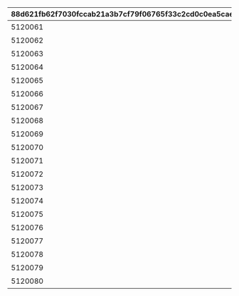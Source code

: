 |88d621fb62f7030fccab21a3b7cf79f06765f33c2cd0c0ea5caefb6ef8011e65|6150ab52fdc89af5c38d6af5ce8b99a4c892719d59a443507fec84246c86012e|074628e6d28202b31f8386d3fd50c2755ad2f6f0edfec160126f4badd6b42236|a2d68fccbdaca5bcb32d642a7912306bd66f765863fdd0012024492d7b9a83ef|7a863ad6ea49bda4a8f6ce0533cde843968f2facf41e372e6406bdfd6c487114|b80e42b7f7dcb5b3cd24f65aa4b196814ff798fdf913e321affee05447344a88|69fa0417048f420a89f39b3af441c95534a7ba0fa2547d7097674dd02d8a00a4|64b6fe438e5046e43ae477d9555a16ffb04280d14ac4471e5626d14de4d3f76a|
| --- | --- | --- | --- | --- | --- | --- | --- |
|5120061|10120|ボクのギルド仲間の美しさ|10120115|1012001|8|91002|20|
|5120062|10120|【美食殿】の美しさ|10120115|1012001|8|91002|20|
|5120063|10120|【トゥインクルウィッシュ】\n の美しさ|10120115|1012001|8|91002|20|
|5120064|10120|【ラビリンス】の美しさ|10120115|1012001|8|91002|20|
|5120065|10120|【カルミナ】の美しさ|10120115|1012001|8|91002|20|
|5120066|10120|【リトルリリカル】の美しさ|10120115|1012001|8|91002|20|
|5120067|10120|【フォレスティエ】の美しさ|10120115|1012001|8|91002|20|
|5120068|10120|【悪魔偽王国軍（ディアボロス）】\n の美しさ|10120115|1012001|8|91002|20|
|5120069|10120|【王宮騎士団（NIGHTMARE）】\n の美しさ|10120115|1012001|8|91002|20|
|5120070|10120|【サレンディア救護院】の美しさ|10120115|1012001|8|91002|20|
|5120071|10120|【自警団（カォン）】の美しさ|10120115|1012001|8|91002|20|
|5120072|10120|【牧場（エリザベスパーク）】\n の美しさ|10120115|1012001|8|91002|20|
|5120073|10120|【メルクリウス財団】の美しさ|10120115|1012001|8|91002|20|
|5120074|10120|【トワイライトキャラバン】\n の美しさ|10120115|1012001|8|91002|20|
|5120075|10120|【ルーセント学院】の美しさ|10120115|1012001|8|91002|20|
|5120076|10120|【聖テレサ女学院（なかよし部）】\n の美しさ|10120115|1012001|8|91002|20|
|5120077|10120|【ドラゴンズネスト】の美しさ|10120115|1012001|8|91002|20|
|5120078|10120|？？？の美しさ　その１|10120115|1012001|8|91002|20|
|5120079|10120|？？？の美しさ　その２|10120115|1012001|8|91002|20|
|5120080|10120|？？？の美しさ　その３|10120115|1012001|8|91002|20|